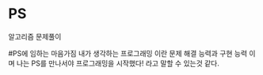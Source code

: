 # PS
알고리즘 문제풀이

#PS에 임하는 마음가짐
내가 생각하는 프로그래밍 이란 문제 해결 능력과 구현 능력 이며
나는 PS를 만나서야 프로그래밍을 시작했다! 라고 말할 수 있는것 같다.
